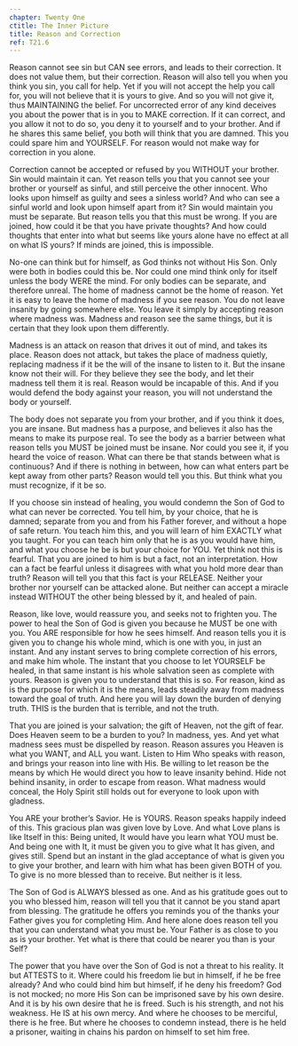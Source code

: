 ```yaml
---
chapter: Twenty One
ctitle: The Inner Picture
title: Reason and Correction
ref: T21.6
---
```


Reason cannot see sin but CAN see errors, and leads to their correction.
It does not value them, but their correction. Reason will also tell you
when you think you sin, you call for help. Yet if you will not accept the
help you call for, you will not believe that it is yours to give. And so
you will not give it, thus MAINTAINING the belief. For uncorrected error
of any kind deceives you about the power that is in you to MAKE
correction. If it can correct, and you allow it not to do so, you deny
it to yourself and to your brother. And if he shares this same belief,
you both will think that you are damned. This you could spare him and
YOURSELF. For reason would not make way for correction in you alone.

Correction cannot be accepted or refused by you WITHOUT your brother.
Sin would maintain it can. Yet reason tells you that you cannot see your
brother or yourself as sinful, and still perceive the other innocent.
Who looks upon himself as guilty and sees a sinless world? And who can
see a sinful world and look upon himself apart from it? Sin would
maintain you must be separate. But reason tells you that this must be
wrong. If you are joined, how could it be that you have private
thoughts? And how could thoughts that enter into what but seems like
yours alone have no effect at all on what IS yours? If minds are joined,
this is impossible.

No-one can think but for himself, as God thinks not without His Son.
Only were both in bodies could this be. Nor could one mind think only
for itself unless the body WERE the mind. For only
bodies can be separate, and therefore unreal. The home of madness cannot
be the home of reason. Yet it is easy to leave the home of madness if
you see reason. You do not leave insanity by going somewhere else. You
leave it simply by accepting reason where madness was. Madness and
reason see the same things, but it is certain that they look upon them
differently.

Madness is an attack on reason that drives it out of mind, and takes its
place. Reason does not attack, but takes the place of madness quietly,
replacing madness if it be the will of the insane to listen to it. But
the insane know not their will. For they believe they see the body, and
let their madness tell them it is real. Reason would be incapable of
this. And if you would defend the body against your reason, you will not
understand the body or yourself.

The body does not separate you from your brother, and if you think it
does, you are insane. But madness has a purpose, and believes it also
has the means to make its purpose real. To see the body as a barrier
between what reason tells you MUST be joined must be insane. Nor could
you see it, if you heard the voice of reason. What can there be that
stands between what is continuous? And if there is nothing in between,
how can what enters part be kept away from other parts? Reason would
tell you this. But think what you must recognize, if it be so.

If you choose sin instead of healing, you would condemn the Son of God
to what can never be corrected. You tell him, by your choice, that he is
damned; separate from you and from his Father forever, and without a
hope of safe return. You teach him this, and you will learn of him
EXACTLY what you taught. For you can teach him only that he is as you
would have him, and what you choose he be is but your choice for YOU. Yet
think not this is fearful. That you are joined to him is but a fact, not
an interpretation. How can a fact be fearful unless it disagrees with
what you hold more dear than truth? Reason will tell you that this fact
is your RELEASE. Neither your brother nor yourself can be attacked
alone. But neither can accept a miracle instead WITHOUT the other being
blessed by it, and healed of pain.

Reason, like love, would reassure you, and seeks not to frighten you.
The power to heal the Son of God is given you because he
MUST be one with you. You ARE responsible for how he sees himself. And
reason tells you it is given you to change his whole mind, which is one
with you, in just an instant. And any instant serves to bring complete
correction of his errors, and make him whole. The instant that you choose
to let YOURSELF be healed, in that same instant is his whole salvation
seen as complete with yours. Reason is given you to understand that this
is so. For reason, kind as is the purpose for which it is the means,
leads steadily away from madness toward the goal of truth. And here you
will lay down the burden of denying truth. THIS is the burden that is
terrible, and not the truth.

That you are joined is your salvation; the gift of Heaven, not the gift
of fear. Does Heaven seem to be a burden to you? In madness, yes. And
yet what madness sees must be dispelled by reason. Reason assures you
Heaven is what you WANT, and ALL you want. Listen to Him Who speaks with
reason, and brings your reason into line with His. Be willing to let
reason be the means by which He would direct you how to leave insanity
behind. Hide not behind insanity, in order to escape from reason. What
madness would conceal, the Holy Spirit still holds out for everyone to
look upon with gladness.

You ARE your brother’s Savior. He is YOURS. Reason speaks happily indeed
of this. This gracious plan was given love by Love. And what Love plans
is like Itself in this: Being united, It would have you learn what YOU
must be. And being one with It, it must be given you to give what It has
given, and gives still. Spend but an instant in the glad acceptance of
what is given you to give your brother, and learn with him what has been
given BOTH of you. To give is no more blessed than to receive. But
neither is it less.

The Son of God is ALWAYS blessed as one. And as his gratitude goes out
to you who blessed him, reason will tell you that it cannot be you stand
apart from blessing. The gratitude he offers you reminds you of the
thanks your Father gives you for completing Him. And here alone does
reason tell you that you can understand what you must be. Your Father is
as close to you as is your brother. Yet what is there that could be
nearer you than is your Self?

The power that you have over the Son of God is not a threat to his
reality. It but ATTESTS to it. Where could his freedom lie but in
himself, if he be free already? And who could bind him but himself,
if he deny his freedom? God is not mocked; no more His Son can be
imprisoned save by his own desire. And it is by his own desire that he
is freed. Such is his strength, and not his weakness. He IS at his own
mercy. And where he chooses to be merciful, there is he free. But where
he chooses to condemn instead, there is he held a prisoner, waiting in
chains his pardon on himself to set him free.

